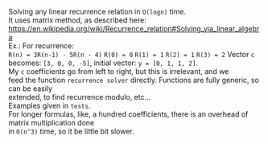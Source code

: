 Solving any linear recurrence relation in ```O(logn)``` time.   
It uses matrix method, as described here: https://en.wikipedia.org/wiki/Recurrence_relation#Solving_via_linear_algebra    
Ex.:    For recurrence:    
```R(n) = 3R(n-1) - 5R(n - 4)```
```R(0) = 0```
```R(1) = 1```
```R(2) = 1```
```R(3) = 2```
Vector ```c``` becomes: ```[3, 0, 0, -5]```, initial vector: ```y = [0, 1, 1, 2]```.    
My ```c``` coefficients go from left to right, but this is irrelevant, and we    
feed the function ```recurrence solver``` directly. Functions are fully generic, so can be easily    
extended, to find recurrence modulo, etc...   
Examples given in ```tests```.    
For longer formulas, like, a hundred coefficients, there is an overhead of matrix multiplication done    
in ```O(n^3)``` time, so it be little bit slower.    



